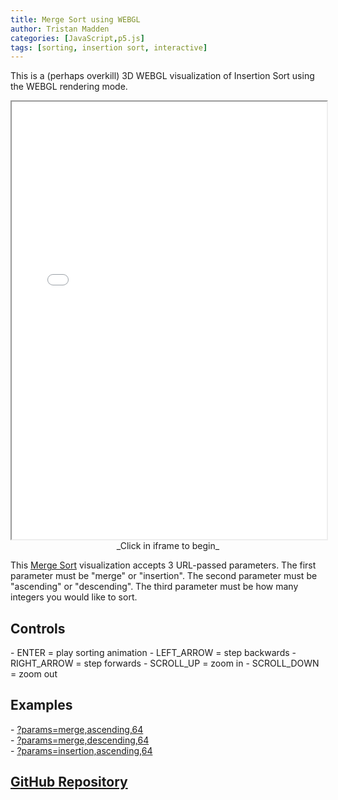 ```yaml
---
title: Merge Sort using WEBGL
author: Tristan Madden
categories: [JavaScript,p5.js]
tags: [sorting, insertion sort, interactive]
---
```

This is a (perhaps overkill) 3D WEBGL visualization of Insertion Sort using the WEBGL rendering mode. 
<center>
<iframe src="\assets\sketches\2018-02-05-merge-sort-visualization\index.html?params=merge,ascending,50" width="100%" height="700px"></iframe>
_Click in iframe to begin_
</center>

This <a href="https://en.wikipedia.org/wiki/Merge_sort">Merge Sort</a> visualization accepts 3 URL-passed parameters. The first parameter must be "merge" or "insertion". The second parameter must be "ascending" or "descending". The third parameter must be how many integers you would like to sort.

<h2>Controls</h2>
- ENTER = play sorting animation
- LEFT_ARROW = step backwards
- RIGHT_ARROW = step forwards
- SCROLL_UP = zoom in
- SCROLL_DOWN = zoom out

<h2>Examples</h2>
- <a href="\assets\sketches\2018-02-05-merge-sort-visualization\index.html?params=merge,ascending,50">?params=merge,ascending,64</a>
<br>
- <a href="\assets\sketches\2018-02-05-merge-sort-visualization\index.html?params=merge,ascending,50">?params=merge,descending,64</a>
<br>
- <a href="\assets\sketches\2018-02-05-merge-sort-visualization\index.html?params=merge,ascending,50">?params=insertion,ascending,64</a>

<h2><a href="https://github.com/Trimad/Merge_Sort">GitHub Repository</a></h2>
